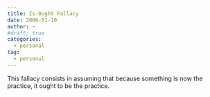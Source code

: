 ```yaml
---
title: Is-Ought Fallacy
date: 2006-01-10
author: ~
#draft: true
categories:
  - personal
tag:
  - personal
---
```




This fallacy consists in assuming that because something is now the practice, it ought to be the practice.


 






